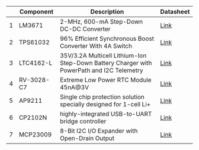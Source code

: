 |      | Component  | Description                                                  | Datasheet                                                    |
| ---- | ---------- | ------------------------------------------------------------ | ------------------------------------------------------------ |
| 1    | LM3671     | 2-MHz, 600-mA Step-Down DC-DC Converter                      | [Link](https://datasheet.lcsc.com/szlcsc/2001161631_Texas-Instruments-LM3671MFX-3-3-NOPB_C477918.pdf) |
| 2    | TPS61032   | 96% Efficient Synchronous Boost Converter With 4A Switch     | [Link](https://www.ti.com/lit/ds/symlink/tps61032.pdf)       |
| 3    | LTC4162-L  | 35V/3.2A Multicell Lithium-Ion Step-Down Battery Charger with PowerPath and I2C Telemetry | [Link](https://www.analog.com/media/en/technical-documentation/data-sheets/LTC4162-L.pdf) |
| 4    | RV-3028-C7 | Extreme Low Power RTC Module 45nA@3V                         | [Link](https://www.microcrystal.com/fileadmin/Media/Products/RTC/Datasheet/RV-3028-C7.pdf) |
| 5    | AP9211     | Single chip protection solution specially designed for 1-cell Li+ | [Link](https://www.diodes.com/assets/Datasheets/AP9211.pdf)  |
| 6    | CP2102N    | highly-integrated USB-to-UART bridge controller              | [Link](https://www.silabs.com/documents/public/data-sheets/cp2102n-datasheet.pdf) |
| 7    | MCP23009   | 8-Bit I2C I/O Expander with Open-Drain Output                | [Link](http://ww1.microchip.com/downloads/en/DeviceDoc/20002121C.pdf) |
